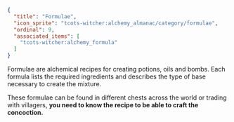 ```json
{
  "title": "Formulae",
  "icon_sprite": "tcots-witcher:alchemy_almanac/category/formulae",
  "ordinal": 9,
  "associated_items": [
    "tcots-witcher:alchemy_formula"
  ]
}
```

Formulae are alchemical recipes for creating potions, oils and bombs.
Each formula lists the required ingredients and describes the type of base necessary to create the mixture.


These formulae can be found in different chests across the world or trading with villagers, __you need to know the recipe to be
able to craft the concoction.__